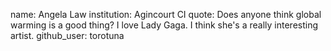 name: Angela Law
institution: Agincourt CI
quote: Does anyone think global warming is a good thing? I love Lady Gaga.  I think she's a really interesting artist.
github_user: torotuna
